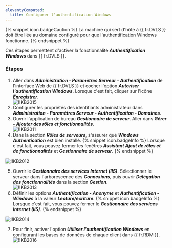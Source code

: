 ```yaml
---
eleventyComputed:
  title: Configurer l'authentification Windows
---
```

{% snippet icon.badgeCaution %} 
La machine qui sert d'hôte à {{ fr.DVLS }} doit être liée au domaine configuré pour que l'authentification Windows fonctionne. 
{% endsnippet %}  

Ces étapes permettent d'activer la fonctionnalité ***Authentification Windows*** dans {{ fr.DVLS }}. 
### Étapes 
1. Aller dans ***Administration - Paramètres Serveur - Authentification*** de l'interface Web de {{ fr.DVLS }} et cocher l'option ***Autoriser l'authentification Windows***. Lorsque c'est fait, cliquer sur l'icône ***Enregistrer***.  
![!!KB2015](https://webdevolutions.azureedge.net/docs/fr/kb/KB2015.png) 
1. Configurer les propriétés des identifiants administrateur dans ***Administration - Paramètres Serveur - Authentification - Domaines***. 
1. Ouvrir l'application de bureau ***Gestionnaire de serveur***. Aller dans ***Gérer - Ajouter des rôles et fonctionnalités***.  
![!!KB2011](https://webdevolutions.azureedge.net/docs/fr/kb/KB2011.png) 
1. Dans la section ***Rôles de serveurs***, s'assurer que ***Windows Authentication*** est bien installé. 
{% snippet icon.badgeInfo %}
Lorsque c'est fait, vous pouvez fermer les fenêtres ***Assistant Ajout de rôles et de fonctionnalités*** et ***Gestionnaire de serveur***. 
{% endsnippet %}  

![!!KB2012](https://webdevolutions.azureedge.net/docs/fr/kb/KB2012.png)  

5. Ouvrir le ***Gestionnaire des services Internet (IIS)***. Sélectionner le serveur dans l'arborescence des ***Connexions***, puis ouvrir ***Délégation des fonctionnalités*** dans la section ***Gestion***.  
![!!KB2013](https://webdevolutions.azureedge.net/docs/fr/kb/KB2013.png) 
1. Définir les options ***Authentification - Anonyme*** et ***Authentification - Windows*** à la valeur ***Lecture/écriture***. 
{% snippet icon.badgeInfo %} 
Lorsque c'est fait, vous pouvez fermer le ***Gestionnaire des services Internet (IIS)***. 
{% endsnippet %}  
  
![!!KB2014](https://webdevolutions.azureedge.net/docs/fr/kb/KB2014.png) 

7. Pour finir, activer l'option ***Utiliser l'authentification Windows*** en configurant les bases de données de chaque client dans {{ fr.RDM }}.  
![!!KB2016](https://webdevolutions.azureedge.net/docs/fr/kb/KB2016.png) 

